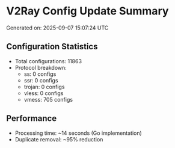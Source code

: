 # V2Ray Config Update Summary
Generated on: 2025-09-07 15:07:24 UTC

## Configuration Statistics
- Total configurations: 11863
- Protocol breakdown:
  - ss: 0 configs
  - ssr: 0 configs
  - trojan: 0 configs
  - vless: 0 configs
  - vmess: 705 configs

## Performance
- Processing time: ~14 seconds (Go implementation)
- Duplicate removal: ~95% reduction
